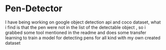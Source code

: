 # Pen-Detector
I have being working on google object detection api and coco dataset, what i find is that the pen were not in the list of the detectable object , so i grabbed some tool mentioned in the readme and does some transfer learning to train a model for detecting pens for all kind with my own created dataset

